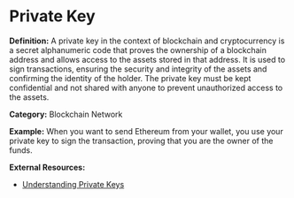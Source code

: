 # Private Key

**Definition:** A private key in the context of blockchain and cryptocurrency is a secret alphanumeric code that proves the ownership of a blockchain address and allows access to the assets stored in that address. It is used to sign transactions, ensuring the security and integrity of the assets and confirming the identity of the holder. The private key must be kept confidential and not shared with anyone to prevent unauthorized access to the assets.

**Category:** Blockchain Network

**Example:** When you want to send Ethereum from your wallet, you use your private key to sign the transaction, proving that you are the owner of the funds.

**External Resources:**
- [Understanding Private Keys](https://ethereum.org/en/developers/docs/accounts/#private-key)

